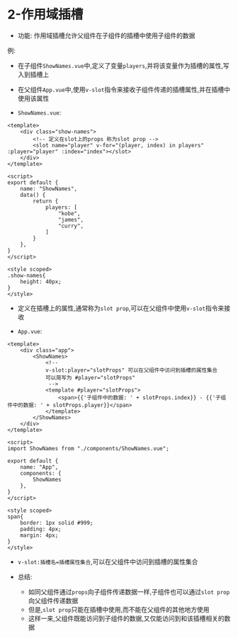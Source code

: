 # 2-作用域插槽

- 功能: 作用域插槽允许父组件在子组件的插槽中使用子组件的数据

例:

- 在子组件`ShowNames.vue`中,定义了变量`players`,并将该变量作为插槽的属性,写入到插槽上
- 在父组件`App.vue`中,使用`v-slot`指令来接收子组件传递的插槽属性,并在插槽中使用该属性

- `ShowNames.vue`:

```vue
<template>
    <div class="show-names">
        <!-- 定义在slot上的props 称为slot prop -->
        <slot name="player" v-for="(player, index) in players" :player="player" :index="index"></slot>
    </div>
</template>

<script>
export default {
    name: "ShowNames",
    data() {
        return {
            players: [
                "kobe",
                "james",
                "curry",
            ]
        }
    },
}
</script>

<style scoped>
.show-names{
    height: 40px;
}
</style>
```

- 定义在插槽上的属性,通常称为`slot prop`,可以在父组件中使用`v-slot`指令来接收

- `App.vue`:

```vue
<template>
    <div class="app">
        <ShowNames>
            <!--
            v-slot:player="slotProps" 可以在父组件中访问到插槽的属性集合
            可以简写为 #player="slotProps"
             -->
            <template #player="slotProps">
                <span>{{'子组件中的数据: ' + slotProps.index}} - {{'子组件中的数据: ' + slotProps.player}}</span>
            </template>
        </ShowNames>
    </div>
</template>

<script>
import ShowNames from "./components/ShowNames.vue";

export default {
    name: "App",
    components: {
        ShowNames
    },
}
</script>

<style scoped>
span{
    border: 1px solid #999;
    padding: 4px;
    margin: 4px;
}
</style>
```

- `v-slot:插槽名=插槽属性集合`,可以在父组件中访问到插槽的属性集合

- 总结:
  - 如同父组件通过`props`向子组件传递数据一样,子组件也可以通过`slot prop`向父组件传递数据
  - 但是,`slot prop`只能在插槽中使用,而不能在父组件的其他地方使用
  - 这样一来,父组件既能访问到子组件的数据,又仅能访问到和该插槽相关的数据